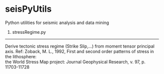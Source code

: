 seisPyUtils
===========

Python utilities for seismic analysis and data mining

1. stressRegime.py
------------------
Derive tectonic stress regime (Strike Slip,...) from moment tensor principal axis.
Ref: 
Zoback, M. L., 1992, First and second order patterns of stress in the lithosphere:  
    the World Stress Map project:  Journal Geophysical Research, v. 97, p. 11703-11728
